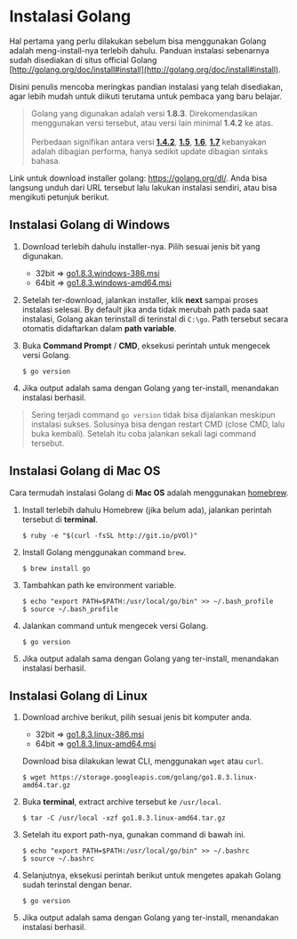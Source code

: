 # Instalasi Golang

Hal pertama yang perlu dilakukan sebelum bisa menggunakan Golang adalah meng-install-nya terlebih dahulu. Panduan instalasi sebenarnya sudah disediakan di situs official Golang [http://golang.org/doc/install#install](http://golang.org/doc/install#install).

Disini penulis mencoba meringkas pandian instalasi yang telah disediakan, agar lebih mudah untuk diikuti terutama untuk pembaca yang baru belajar.

> Golang yang digunakan adalah versi **1.8.3**. Direkomendasikan menggunakan versi tersebut, atau versi lain minimal **1.4.2** ke atas.<br /><br />Perbedaan signifikan antara versi [**1.4.2**](https://golang.org/doc/go1.4.2), [**1.5**](https://golang.org/doc/go1.5), [**1.6**](https://golang.org/doc/go1.6), [**1.7**](https://golang.org/doc/go1.7) kebanyakan adalah dibagian performa, hanya sedikit update dibagian sintaks bahasa.

Link untuk download installer golang: https://golang.org/dl/. Anda bisa langsung unduh dari URL tersebut lalu lakukan instalasi sendiri, atau bisa mengikuti petunjuk berikut.

## Instalasi Golang di Windows

 1. Download terlebih dahulu installer-nya. Pilih sesuai jenis bit yang digunakan.

    - 32bit => [go1.8.3.windows-386.msi](https://storage.googleapis.com/golang/go1.8.3.windows-386.msi)
    - 64bit => [go1.8.3.windows-amd64.msi](https://storage.googleapis.com/golang/go1.8.3.windows-amd64.msi)

 2. Setelah ter-download, jalankan installer, klik **next** sampai proses instalasi selesai. By default jika anda tidak merubah path pada saat instalasi, Golang akan terinstall di terinstal di `C:\go`. Path tersebut secara otomatis didaftarkan dalam **path variable**.

 3. Buka **Command Prompt** / **CMD**, eksekusi perintah untuk mengecek versi Golang.

    ```
    $ go version
    ```

 4. Jika output adalah sama dengan Golang yang ter-install, menandakan instalasi berhasil.

> Sering terjadi command `go version` tidak bisa dijalankan meskipun instalasi sukses. Solusinya bisa dengan restart CMD (close CMD, lalu buka kembali). Setelah itu coba jalankan sekali lagi command tersebut.

## Instalasi Golang di Mac OS

Cara termudah instalasi Golang di **Mac OS** adalah menggunakan [homebrew](http://brew.sh/).

 1. Install terlebih dahulu Homebrew (jika belum ada), jalankan perintah tersebut di **terminal**.

    ```
    $ ruby -e "$(curl -fsSL http://git.io/pVOl)"
    ```

 2. Install Golang menggunakan command `brew`.

    ```
    $ brew install go
    ```

 3. Tambahkan path ke environment variable.

    ```
    $ echo "export PATH=$PATH:/usr/local/go/bin" >> ~/.bash_profile
    $ source ~/.bash_profile
    ```

 4. Jalankan command untuk mengecek versi Golang.

    ```
    $ go version
    ```

 5. Jika output adalah sama dengan Golang yang ter-install, menandakan instalasi berhasil.

## Instalasi Golang di Linux

 1. Download archive berikut, pilih sesuai jenis bit komputer anda.

     - 32bit => [go1.8.3.linux-386.msi](https://storage.googleapis.com/golang/go1.8.3.linux-386.tar.gz)
     - 64bit => [go1.8.3.linux-amd64.msi](https://storage.googleapis.com/golang/go1.8.3.linux-amd64.tar.gz)

    Download bisa dilakukan lewat CLI, menggunakan `wget` atau `curl`.

    ```
    $ wget https://storage.googleapis.com/golang/go1.8.3.linux-amd64.tar.gz
    ```

 2. Buka **terminal**, extract archive tersebut ke `/usr/local`.

    ```
    $ tar -C /usr/local -xzf go1.8.3.linux-amd64.tar.gz
    ```

 3. Setelah itu export path-nya, gunakan command di bawah ini.

    ```
    $ echo "export PATH=$PATH:/usr/local/go/bin" >> ~/.bashrc
    $ source ~/.bashrc
    ```

 4. Selanjutnya, eksekusi perintah berikut untuk mengetes apakah Golang sudah terinstal dengan benar.

    ```
    $ go version
    ```

 5. Jika output adalah sama dengan Golang yang ter-install, menandakan instalasi berhasil.
